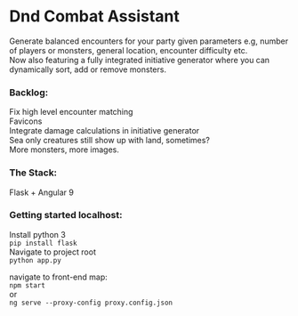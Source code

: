 # Dnd Combat Assistant

Generate balanced encounters for your party given parameters e.g, number of players or monsters, general location, encounter difficulty etc.      
Now also featuring a fully integrated initiative generator where you can dynamically sort, add or remove monsters.

### Backlog:

Fix high level encounter matching     
Favicons     
Integrate damage calculations in initiative generator     
Sea only creatures still show up with land, sometimes?     
More monsters, more images.     

### The Stack:

Flask + Angular 9

### Getting started localhost:

Install python 3  
`pip install flask`  
Navigate to project root  
`python app.py`

navigate to front-end map:  
`npm start`     
or       
`ng serve --proxy-config proxy.config.json`
